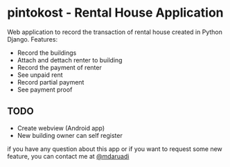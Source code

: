# pintokost - Rental House Application

Web application to record the transaction of rental house created in Python Django.
Features:
- Record the buildings
- Attach and dettach renter to building
- Record the payment of renter
- See unpaid rent
- Record partial payment
- See payment proof

## TODO
- Create webview (Android app)
- New building owner can self register

if you have any question about this app or if you want to request some new feature, you can contact me at [@mdaruadi](https://twitter.com/mdaruadi)
